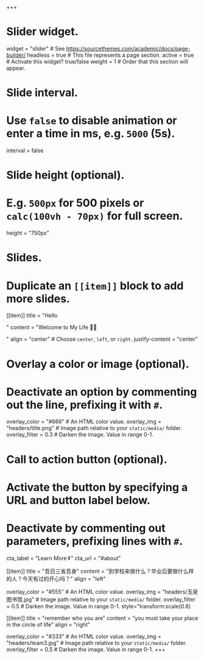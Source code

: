 +++
# Slider widget.
widget = "slider"  # See https://sourcethemes.com/academic/docs/page-builder/
headless = true  # This file represents a page section.
active = true  # Activate this widget? true/false
weight = 1  # Order that this section will appear.

# Slide interval.
# Use `false` to disable animation or enter a time in ms, e.g. `5000` (5s).
interval = false

# Slide height (optional).
# E.g. `500px` for 500 pixels or `calc(100vh - 70px)` for full screen.
height = "750px"

# Slides.
# Duplicate an `[[item]]` block to add more slides.
[[item]]
  title = "Hello</p></p></p>"
  content = "Welcome to My Life :woman_technologist:</p> </p> </p> </p>"
  align = "center"  # Choose `center`, `left`, or `right`.
  justify-content = "center"

  # Overlay a color or image (optional).
  #   Deactivate an option by commenting out the line, prefixing it with `#`.
  overlay_color = "#666"  # An HTML color value.
  overlay_img = "headers/title.png"  # Image path relative to your `static/media/` folder.
  overlay_filter = 0.3  # Darken the image. Value in range 0-1.

  # Call to action button (optional).
  #   Activate the button by specifying a URL and button label below.
  #   Deactivate by commenting out parameters, prefixing lines with `#`.
  
  cta_label = "Learn More :arrow_double_down:"
  cta_url = "#about"



[[item]]
  title = "吾日三省吾身"
  content = "到学校来做什么？毕业后要做什么样的人？今天有过的开心吗？"
  align = "left"

  overlay_color = "#555"  # An HTML color value.
  overlay_img = "headers/玉泉图书馆.jpg"  # Image path relative to your `static/media/` folder.
  overlay_filter = 0.5  # Darken the image. Value in range 0-1.
  style="transform:scale(0.8)

[[item]]
  title = "remember who you are"
  content = "you must take your place in the circle of life"
  align = "right"

  overlay_color = "#333"  # An HTML color value.
  overlay_img = "headers/team3.jpg"  # Image path relative to your `static/media/` folder.
  overlay_filter = 0.5  # Darken the image. Value in range 0-1.
+++
